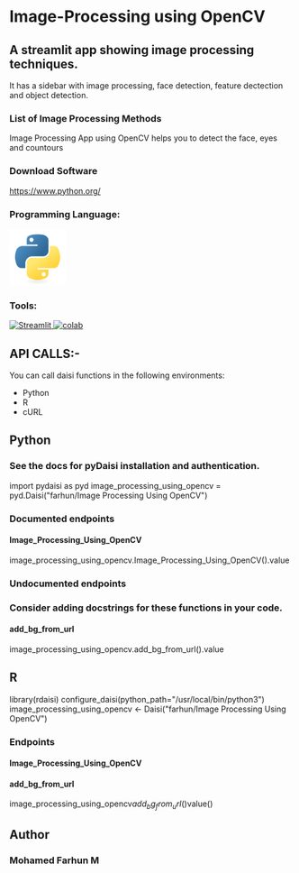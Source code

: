 # Image-Processing using OpenCV
## A streamlit app showing image processing techniques.
It has a sidebar with image processing, face detection, feature dectection and object detection.

### List of Image Processing Methods

Image Processing App using OpenCV helps you to detect the face, eyes and countours 

### Download Software  
https://www.python.org/  

<h3 align="left"> Programming Language:</h3>
<p align="left"> </a> <a href="https://www.python.org" target="_blank"> <img src="https://raw.githubusercontent.com/devicons/devicon/master/icons/python/python-original.svg" alt="python" width="100" height="100"/> </a>  

<h3 align="left">Tools:</h3>
<p align="left"> </a> <a href="https://streamlit.io/" target="_blank"> <img src="https://www.jrieke.com/assets/images/streamlit.png" alt="Streamlit" width="100" height="100"/> </a> <a href="https://colab.research.google.com/" target="_blank"> <img src="https://res.cloudinary.com/practicaldev/image/fetch/s--R8l6dUcL--/c_imagga_scale,f_auto,fl_progressive,h_420,q_auto,w_1000/https://dev-to-uploads.s3.amazonaws.com/uploads/articles/z4kjueiseln5p3s6ks3h.png" alt="colab" width="100" height="100"/> </a></p>

## API CALLS:-
You can call daisi functions in the following environments:
- Python
- R
- cURL
## Python
### See the docs for pyDaisi installation and authentication.

import pydaisi as pyd
image_processing_using_opencv = pyd.Daisi("farhun/Image Processing Using OpenCV")

### Documented endpoints
#### Image_Processing_Using_OpenCV


image_processing_using_opencv.Image_Processing_Using_OpenCV().value

### Undocumented endpoints
### Consider adding docstrings for these functions in your code.

#### add_bg_from_url


image_processing_using_opencv.add_bg_from_url().value

## R
library(rdaisi)
configure_daisi(python_path="/usr/local/bin/python3")
image_processing_using_opencv <- Daisi("farhun/Image Processing Using OpenCV")

### Endpoints
#### Image_Processing_Using_OpenCV
#### add_bg_from_url

image_processing_using_opencv$add_bg_from_url()$value()

## Author  
### Mohamed Farhun M  
